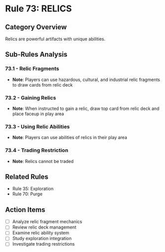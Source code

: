# Rule 73: RELICS

## Category Overview
Relics are powerful artifacts with unique abilities.

## Sub-Rules Analysis

### 73.1 - Relic Fragments
- **Note**: Players can use hazardous, cultural, and industrial relic fragments to draw cards from relic deck

### 73.2 - Gaining Relics
- **Note**: When instructed to gain a relic, draw top card from relic deck and place faceup in play area

### 73.3 - Using Relic Abilities
- **Note**: Players can use abilities of relics in their play area

### 73.4 - Trading Restriction
- **Note**: Relics cannot be traded

## Related Rules
- Rule 35: Exploration
- Rule 70: Purge

## Action Items
- [ ] Analyze relic fragment mechanics
- [ ] Review relic deck management
- [ ] Examine relic ability system
- [ ] Study exploration integration
- [ ] Investigate trading restrictions